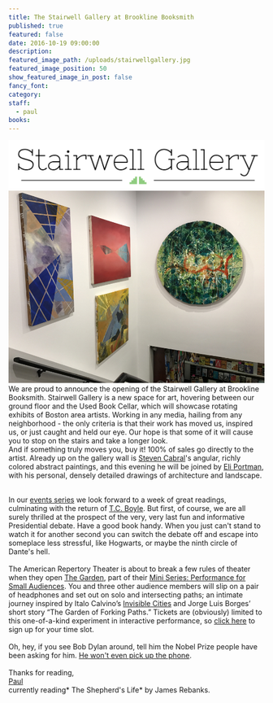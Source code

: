 ```yaml
---
title: The Stairwell Gallery at Brookline Booksmith
published: true
featured: false
date: 2016-10-19 09:00:00
description:
featured_image_path: /uploads/stairwellgallery.jpg
featured_image_position: 50
show_featured_image_in_post: false
fancy_font:
category:
staff:
  - paul
books:
---
```



![](/uploads/versions/stairwellgallery---x----1762-340x---.jpg)![](/uploads/versions/cabral---x----900-676x---.JPG)We are proud to announce the opening of the Stairwell Gallery at Brookline Booksmith. Stairwell Gallery is a new space for art, hovering between our ground floor and the Used Book Cellar, which will showcase rotating exhibits of Boston area artists. Working in any media, hailing from any neighborhood - the only criteria is that their work has moved us, inspired us, or just caught and held our eye. Our hope is that some of it will cause you to stop on the stairs and take a longer look.
<br>And if something truly moves you, buy it! 100% of sales go directly to the artist. Already up on the gallery wall is [Steven Cabral](http://www.stevenjcabral.com/)'s angular, richly colored abstract paintings, and this evening he will be joined by [Eli Portman](http://eliportman.weebly.com/), with his personal, densely detailed drawings of architecture and landscape.

<br>In our [events series](https://www.brooklinebooksmith.com/events/) we look forward to a week of great readings, culminating with the return of [T.C. Boyle](https://www.brooklinebooksmith.com/events/2016-10/t-c--boyle---the-terranauts/). But first, of course, we are all surely thrilled at the prospect of the very, very last fun and informative Presidential debate. Have a good book handy. When you just can't stand to watch it for another second you can switch the debate off and escape into someplace less stressful, like Hogwarts, or maybe the ninth circle of Dante's hell.
<br>
<br>The American Repertory Theater is about to break a few rules of theater when they open [The Garden](http://americanrepertorytheater.org/events/show/mini-series-%E2%80%94-garden), part of their [Mini Series: Performance for Small Audiences](http://americanrepertorytheater.org/events/festival/mini-series-performance-small-audiences). You and three other audience members will slip on a pair of headphones and set out on solo and intersecting paths; an intimate journey inspired by Italo Calvino’s [Invisible Cities](http://www.brooklinebooksmith-shop.com/book/9780156453806) and Jorge Luis Borges’ short story “The Garden of Forking Paths.” Tickets are (obviously) limited to this one-of-a-kind experiment in interactive performance, so [click here](http://americanrepertorytheater.org/calendarsearch?date_start[date]=Sep+08%2C+2016&amp;date_end[date]=&amp;field_venue_term_tid=All&amp;field_st_performance_time_value[min][date]=2016-09-08&amp;field_st_performance_time_value[max][date]=2017-09-08&amp;nid=23320&amp;field_event_org_tid=All&amp;field_event_category_tid[]=156) to sign up for your time slot.
<br>
<br>Oh, hey, if you see Bob Dylan around, tell him the Nobel Prize people have been asking for him. [He won't even pick up the phone](http://www.telegraph.co.uk/news/2016/10/17/nobel-prize-committee-gives-up-trying-to-contact-bob-dylan/).
<br>
<br>Thanks for reading,
<br>[Paul](http://www.ptpainter.com/)
<br>currently reading* The Shepherd's Life* by James Rebanks.
<br>